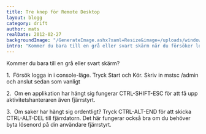 ```yaml
---
title: Tre knep för Remote Desktop
layout: blogg
category: drift
author: mats
realDate: 2012-02-27
backgroundImage: "/GenerateImage.ashx?xaml=Resize&image=/uploads/windows7.png&format=png&maxWidth=375&maxHeight=375"
intro: "Kommer du bara till en grå eller svart skärm när du försöker logga logga in på en dator via remote desktop?"
---
```



Kommer du bara till en grå eller svart skärm?

1.&nbsp;&nbsp;Försök logga in i console-läge. Tryck Start och Kör. Skriv in mstsc /admin och anslut sedan som vanligt

2.&nbsp;&nbsp;Om en applikation har hängt sig fungerar CTRL-SHIFT-ESC för att få upp aktivitetshanteraren även fjärrstyrt.

3.&nbsp;&nbsp;Om saker har hängt sig ordentligt? Tryck CTRL-ALT-END för att skicka CTRL-ALT-DEL till fjärrdatorn. Det här fungerar också bra om du behöver byta lösenord på din användare fjärrstyrt.

